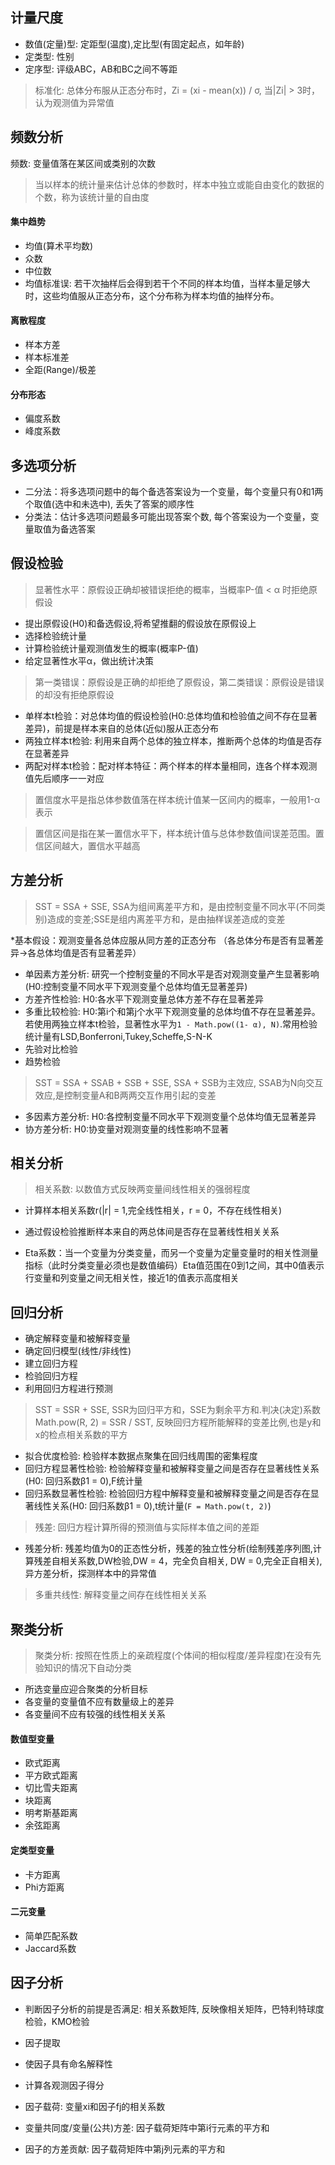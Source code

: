 ## 计量尺度

- 数值(定量)型: 定距型(温度),定比型(有固定起点，如年龄)
- 定类型: 性别
- 定序型: 评级ABC，AB和BC之间不等距

> 标准化: 总体分布服从正态分布时，Zi = (xi - mean(x)) / σ, 当|Zi| > 3时，认为观测值为异常值

## 频数分析
频数: 变量值落在某区间或类别的次数

> 当以样本的统计量来估计总体的参数时，样本中独立或能自由变化的数据的个数，称为该统计量的自由度
#### 集中趋势
- 均值(算术平均数)
- 众数
- 中位数
- 均值标准误: 若干次抽样后会得到若干个不同的样本均值，当样本量足够大时，这些均值服从正态分布，这个分布称为样本均值的抽样分布。

#### 离散程度
- 样本方差
- 样本标准差
- 全距(Range)/极差

#### 分布形态
- 偏度系数
- 峰度系数

## 多选项分析

- 二分法：将多选项问题中的每个备选答案设为一个变量，每个变量只有0和1两个取值(选中和未选中), 丢失了答案的顺序性
- 分类法：估计多选项问题最多可能出现答案个数, 每个答案设为一个变量，变量取值为备选答案


## 假设检验
> 显著性水平：原假设正确却被错误拒绝的概率，当概率P-值 < α 时拒绝原假设

- 提出原假设(H0)和备选假设,将希望推翻的假设放在原假设上
- 选择检验统计量
- 计算检验统计量观测值发生的概率(概率P-值)
- 给定显著性水平α，做出统计决策

> 第一类错误：原假设是正确的却拒绝了原假设，第二类错误：原假设是错误的却没有拒绝原假设

- 单样本t检验：对总体均值的假设检验(H0:总体均值和检验值之间不存在显著差异)，前提是样本来自的总体(近似)服从正态分布
- 两独立样本t检验: 利用来自两个总体的独立样本，推断两个总体的均值是否存在显著差异
- 两配对样本t检验：配对样本特征：两个样本的样本量相同，连各个样本观测值先后顺序一一对应

> 置信度水平是指总体参数值落在样本统计值某一区间内的概率，一般用1-α表示

> 置信区间是指在某一置信水平下，样本统计值与总体参数值间误差范围。置信区间越大，置信水平越高

## 方差分析

> SST = SSA + SSE, SSA为组间离差平方和，是由控制变量不同水平(不同类别)造成的变差;SSE是组内离差平方和，是由抽样误差造成的变差

*基本假设：观测变量各总体应服从同方差的正态分布 （各总体分布是否有显著差异->各总体均值是否有显著差异）

- 单因素方差分析: 研究一个控制变量的不同水平是否对观测变量产生显著影响(H0:控制变量不同水平下观测变量个总体均值无显著差异)
- 方差齐性检验: H0:各水平下观测变量总体方差不存在显著差异
- 多重比较检验: H0:第i个和第j个水平下观测变量的总体均值不存在显著差异。若使用两独立样本t检验，显著性水平为`1 - Math.pow((1- α), N)`.常用检验统计量有LSD,Bonferroni,Tukey,Scheffe,S-N-K
- 先验对比检验
- 趋势检验

> SST = SSA + SSAB + SSB + SSE, SSA + SSB为主效应, SSAB为N向交互效应,是控制变量A和B两两交互作用引起的变差

- 多因素方差分析: H0:各控制变量不同水平下观测变量个总体均值无显著差异
- 协方差分析: H0:协变量对观测变量的线性影响不显著

## 相关分析
> 相关系数: 以数值方式反映两变量间线性相关的强弱程度

- 计算样本相关系数r(|r| = 1,完全线性相关，r = 0，不存在线性相关)
- 通过假设检验推断样本来自的两总体间是否存在显著线性相关关系

- Eta系数：当一个变量为分类变量，而另一个变量为定量变量时的相关性测量指标（此时分类变量必须也是数值编码）Eta值范围在0到1之间，其中0值表示行变量和列变量之间无相关性，接近1的值表示高度相关

## 回归分析

- 确定解释变量和被解释变量
- 确定回归模型(线性/非线性)
- 建立回归方程
- 检验回归方程
- 利用回归方程进行预测

> SST = SSR + SSE, SSR为回归平方和，SSE为剩余平方和.判决(决定)系数Math.pow(R, 2) = SSR / SST, 反映回归方程所能解释的变差比例,也是y和x的检点相关系数的平方

- 拟合优度检验: 检验样本数据点聚集在回归线周围的密集程度
- 回归方程显著性检验: 检验解释变量和被解释变量之间是否存在显著线性关系(H0: 回归系数β1 = 0),F统计量
- 回归系数显著性检验: 检验回归方程中解释变量和被解释变量之间是否存在显著线性关系(H0: 回归系数β1 = 0),t统计量(`F = Math.pow(t, 2)`)

> 残差: 回归方程计算所得的预测值与实际样本值之间的差距
- 残差分析: 残差均值为0的正态性分析，残差的独立性分析(绘制残差序列图,计算残差自相关系数,DW检验,DW = 4，完全负自相关, DW = 0,完全正自相关), 异方差分析，探测样本中的异常值

> 多重共线性: 解释变量之间存在线性相关关系

## 聚类分析
> 聚类分析: 按照在性质上的亲疏程度(个体间的相似程度/差异程度)在没有先验知识的情况下自动分类

- 所选变量应迎合聚类的分析目标
- 各变量的变量值不应有数量级上的差异
- 各变量间不应有较强的线性相关关系

#### 数值型变量
- 欧式距离
- 平方欧式距离
- 切比雪夫距离
- 块距离
- 明考斯基距离
- 余弦距离

#### 定类型变量
- 卡方距离
- Phi方距离

#### 二元变量
- 简单匹配系数
- Jaccard系数

## 因子分析

- 判断因子分析的前提是否满足: 相关系数矩阵, 反映像相关矩阵，巴特利特球度检验，KMO检验
- 因子提取
- 使因子具有命名解释性
- 计算各观测因子得分

- 因子载荷: 变量xi和因子fj的相关系数
- 变量共同度/变量(公共)方差: 因子载荷矩阵中第i行元素的平方和
- 因子的方差贡献: 因子载荷矩阵中第j列元素的平方和
